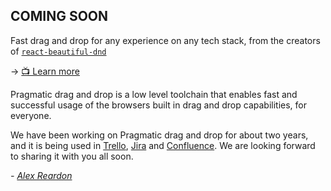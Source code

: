 

## COMING SOON

Fast drag and drop for any experience on any tech stack, from the creators of [`react-beautiful-dnd`](https://github.com/atlassian/react-beautiful-dnd)

→ [📺 Learn more](https://www.youtube.com/watch?v=5SQkOyzZLHM)

Pragmatic drag and drop is a low level toolchain that enables fast and successful usage of the browsers built in drag and drop capabilities, for everyone.

We have been working on Pragmatic drag and drop for about two years, and it is being used in [Trello](https://trello.com), [Jira](https://www.atlassian.com/software/jira) and [Confluence](https://www.atlassian.com/software/confluence). We are looking forward to sharing it with you all soon.

_- [Alex Reardon](https://twitter.com/alexandereardon)_
